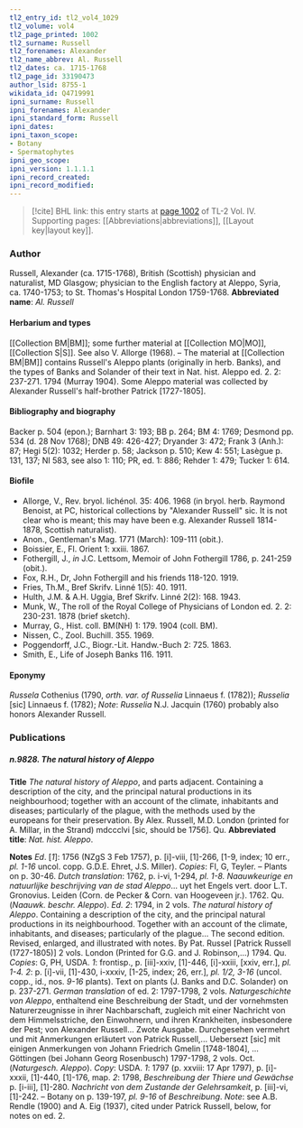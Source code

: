 ```yaml
---
tl2_entry_id: tl2_vol4_1029
tl2_volume: vol4
tl2_page_printed: 1002
tl2_surname: Russell
tl2_forenames: Alexander
tl2_name_abbrev: Al. Russell
tl2_dates: ca. 1715-1768
tl2_page_id: 33190473
author_lsid: 8755-1
wikidata_id: Q4719991
ipni_surname: Russell
ipni_forenames: Alexander
ipni_standard_form: Russell
ipni_dates: 
ipni_taxon_scope: 
- Botany
- Spermatophytes
ipni_geo_scope: 
ipni_version: 1.1.1.1
ipni_record_created: 
ipni_record_modified:
---
```



> [!cite] BHL link: this entry starts at [page 1002](https://www.biodiversitylibrary.org/page/33190473) of TL-2 Vol. IV.
> Supporting pages: [[Abbreviations|abbreviations]], [[Layout key|layout key]].

### Author

Russell, Alexander (ca. 1715-1768), British (Scottish) physician and naturalist, MD Glasgow; physician to the English factory at Aleppo, Syria, ca. 1740-1753; to St. Thomas's Hospital London 1759-1768. 
**Abbreviated name**: *Al. Russell*

#### Herbarium and types

[[Collection BM|BM]]; some further material at [[Collection MO|MO]], [[Collection S|S]]. See also V. Allorge (1968). – The material at [[Collection BM|BM]] contains Russell's Aleppo plants (originally in herb. Banks), and the types of Banks and Solander of their text in Nat. hist. Aleppo ed. 2. 2: 237-271. 1794 (Murray 1904). Some Aleppo material was collected by Alexander Russell's half-brother Patrick \[1727-1805\].

#### Bibliography and biography

Backer p. 504 (epon.); Barnhart 3: 193; BB p. 264; BM 4: 1769; Desmond pp. 534 (d. 28 Nov 1768); DNB 49: 426-427; Dryander 3: 472; Frank 3 (Anh.): 87; Hegi 5(2): 1032; Herder p. 58; Jackson p. 510; Kew 4: 551; Lasègue p. 131, 137; NI 583, see also 1: 110; PR, ed. 1: 886; Rehder 1: 479; Tucker 1: 614.

#### Biofile

- Allorge, V., Rev. bryol. lichénol. 35: 406. 1968 (in bryol. herb. Raymond Benoist, at PC, historical collections by "Alexander Russell" sic. It is not clear who is meant; this may have been e.g. Alexander Russell 1814-1878, Scottish naturalist).
- Anon., Gentleman's Mag. 1771 (March): 109-111 (obit.).
- Boissier, E., Fl. Orient 1: xxiii. 1867.
- Fothergill, J., *in* J.C. Lettsom, Memoir of John Fothergill 1786, p. 241-259 (obit.).
- Fox, R.H., Dr, John Fothergill and his friends 118-120. 1919.
- Fries, Th.M., Bref Skrifv. Linné 1(5): 40. 1911.
- Hulth, J.M. & A.H. Uggia, Bref Skrifv. Linné 2(2): 168. 1943.
- Munk, W., The roll of the Royal College of Physicians of London ed. 2. 2: 230-231. 1878 (brief sketch).
- Murray, G., Hist. coll. BM(NH) 1: 179. 1904 (coll. BM).
- Nissen, C., Zool. Buchill. 355. 1969.
- Poggendorff, J.C., Biogr.-Lit. Handw.-Buch 2: 725. 1863.
- Smith, E., Life of Joseph Banks 116. 1911.

#### Eponymy

*Russela* Cothenius (1790, *orth. var. of Russelia* Linnaeus f. (1782)); *Russelia* \[sic\] Linnaeus f. (1782); *Note*: *Russelia* N.J. Jacquin (1760) probably also honors Alexander Russell.

### Publications

##### n.9828. The natural history of Aleppo

**Title**
*The natural history of Aleppo*, and parts adjacent. Containing a description of the city, and the principal natural productions in its neighbourhood; together with an account of the climate, inhabitants and diseases; particularly of the plague, with the methods used by the europeans for their preservation. By Alex. Russell, M.D. London (printed for A. Millar, in the Strand) mdccclvi \[sic, should be 1756\]. Qu.
**Abbreviated title**: *Nat. hist. Aleppo*.

**Notes**
*Ed*. \[*1*\]: 1756 (NZgS 3 Feb 1757), p. \[i\]-viii, \[1\]-266, \[1-9, index; 10 err., *pl. 1-16* uncol. copp. G.D.E. Ehret, J.S. Miller). *Copies*: FI, G, Teyler. – Plants on p. 30-46.
*Dutch translation*: 1762, p. i-vi, 1-294, *pl. 1-8. Naauwkeurige en natuurlijke beschrijving van de stad Aleppo*... uyt het Engels vert. door L.T. Gronovius. Leiden (Corn. de Pecker & Corn. van Hoogeveen jr.). 1762. Qu. (*Naauwk. beschr. Aleppo*).
*Ed. 2*: 1794, in 2 vols. *The natural history of Aleppo*. Containing a description of the city, and the principal natural productions in its neighbourhood. Together with an account of the climate, inhabitants, and diseases; particularly of the plague... The second edition. Revised, enlarged, and illustrated with notes. By Pat. Russel \[Patrick Russell (1727-1805)\] 2 vols. London (Printed for G.G. and J. Robinson,...) 1794. Qu. *Copies*: G, PH, USDA.
*1*: frontisp., p. \[iii\]-xxiv, \[1\]-446, \[i\]-xxiii, \[xxiv, err.\], *pl. 1-4.*
*2*: p. \[i\]-vii, \[1\]-430, i-xxxiv, \[1-25, index; 26, err.\], *pl. 1/2, 3-16* (uncol. copp., id., nos.
*9-16* plants). Text on plants (J. Banks and D.C. Solander) on p. 237-271.
*German translation* of ed. 2: 1797-1798, 2 vols. *Naturgeschichte von Aleppo*, enthaltend eine Beschreibung der Stadt, und der vornehmsten Naturerzeugnisse in ihrer Nachbarschaft, zugleich mit einer Nachricht von dem Himmelsstriche, den Einwohnern, und ihren Krankheiten, insbesondere der Pest; von Alexander Russell... Zwote Ausgabe. Durchgesehen vermehrt und mit Anmerkungen erläutert von Patrick Russell,... Uebersezt \[sic\] mit einigen Anmerkungen von Johann Friedrich Gmelin \[1748-1804\], ... Göttingen (bei Johann Georg Rosenbusch) 1797-1798, 2 vols. Oct. (*Naturgesch. Aleppo*). *Copy*: USDA.
*1*: 1797 (p. xxviii: 17 Apr 1797), p. \[i\]-xxxii, \[1\]-440, \[1\]-176, map.
*2*: 1798, *Beschreibung der Thiere und Gewächse* p. \[i-iii\], \[1\]-280. *Nachricht von dem Zustande der Gelehrsamkeit*, p. \[iii\]-vi, \[1\]-242. – Botany on p. 139-197, *pl. 9-16* of *Beschreibung*.
*Note*: see A.B. Rendle (1900) and A. Eig (1937), cited under Patrick Russell, below, for notes on ed. 2.

